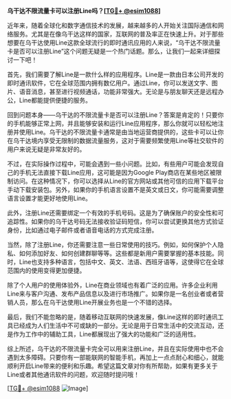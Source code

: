 **乌干达不限流量卡可以注册Line吗？[[TG💪+ @esim1088](https://t.me/s/esim1088)]**

近年来，随着全球化和数字通信技术的发展，越来越多的人开始关注国际通信和网络服务。尤其是在像乌干达这样的国家，互联网的普及率正在快速上升。对于那些想要在乌干达使用Line这款全球流行的即时通讯应用的人来说，“乌干达不限流量卡是否可以注册Line”这个问题无疑是一个热门话题。那么，让我们一起来详细探讨一下吧！

首先，我们需要了解Line是一款什么样的应用程序。Line是一款由日本公司开发的即时通讯软件，它在全球范围内拥有数亿用户。通过Line，你可以发送文字、图片、语音消息，甚至进行视频通话，功能非常强大。无论是与朋友聊天还是远程办公，Line都能提供便捷的服务。

回到问题本身——乌干达的不限流量卡是否可以注册Line？答案是肯定的！只要你的手机能够正常上网，并且能够安装和运行Line应用程序，那么你就可以轻松地注册并使用Line。乌干达的不限流量卡通常是由当地运营商提供的，这些卡可以让你在乌干达境内享受无限制的数据流量服务，这对于需要频繁使用Line等社交软件的用户来说无疑是非常友好的。

不过，在实际操作过程中，可能会遇到一些小问题。比如，有些用户可能会发现自己的手机无法直接下载Line应用，这可能是因为Google Play商店在某些地区被限制访问。在这种情况下，你可以选择从Line的官方网站或其他可信的应用下载平台手动下载安装包。另外，如果你的手机语言设置不是英文或日文，你可能需要调整语言设置才能更好地使用Line。

此外，注册Line还需要绑定一个有效的手机号码。这是为了确保账户的安全性和可追踪性。如果你的乌干达号码无法接收验证码短信，你可以尝试更换其他方式验证身份，比如通过电子邮件或者语音电话的方式完成注册。

当然，除了注册Line，你还需要注意一些日常使用的技巧。例如，如何保护个人隐私、如何添加好友、如何创建群聊等等。这些都是新用户需要掌握的基本技能。同时，Line也支持多种语言，包括中文、英文、法语、西班牙语等，这使得它在全球范围内的使用变得更加便捷。

除了个人用户的使用体验外，Line在商业领域也有着广泛的应用。许多企业利用Line来与客户沟通、发布产品信息以及进行市场推广。如果你是一名创业者或者营销人员，那么在乌干达使用Line开展业务也是一个不错的选择。

最后，我们不能忽略的是，随着移动互联网的快速发展，像Line这样的即时通讯工具已经成为人们生活中不可或缺的一部分。无论是用于日常生活中的交流互动，还是作为工作中的辅助工具，Line都展现出了强大的功能和广泛的适用性。

综上所述，乌干达的不限流量卡完全可以用来注册Line，并且在实际使用中也不会遇到太多障碍。只要你有一部能联网的智能手机，再加上一点点耐心和细心，就能顺利开启Line带来的便利和乐趣。希望这篇文章对你有所帮助，如果有更多关于Line或者其他通讯软件的问题，欢迎随时提问哦！

[[TG💪+ @esim1088](https://t.me/s/esim1088) ![Image](https://i.postimg.cc/4NQfJmqS/Snipaste-2025-05-13-00-14-12.png)]